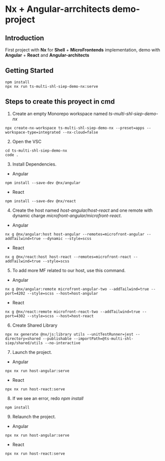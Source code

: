 # Nx + Angular-arrchitects demo-project

## Introduction 
First project with **Nx** for **Shell** + **MicroFrontends** implementation, demo with **Angular** + **React** and **Angular-architects**

## Getting Started

```
npm install
npx nx run ts-multi-shl-siep-demo-nx:serve
```

## Steps to create this proyect in cmd
1. Create an empty Monorepo workspace named _ts-multi-shl-siep-demo-nx_

```
npx create-nx-workspace ts-multi-shl-siep-demo-nx --preset=apps --workspace-type=integrated --nx-cloud=false
```

2. Open the VSC

```
cd ts-multi-shl-siep-demo-nx
code .
```

3. Install Dependencies.

- Angular
```
npm install --save-dev @nx/angular
```

- React
```
npm install --save-dev @nx/react
```

4. Create the host named _host-angular/host-react_ and one remote with dynamic charge _microfront-angular/microfront-react_.

- Angular
```
nx g @nx/angular:host host-angular --remotes=microfront-angular --addTailwind=true --dynamic --style=scss
```

- React
```
nx g @nx/react:host host-react --remotes=microfront-react --addTailwind=true --style=scss
```

5. To add more MF related to our host, use this command.

- Angular
```
nx g @nx/angular:remote microfront-angular-two --addTailwind=true --port=4202 --style=scss --host=host-angular
```

- React
```
nx g @nx/react:remote microfront-react-two --addTailwind=true --port=4302 --style=scss --host=host-react
```

6. Create Shared Library

```
npx nx generate @nx/js:library utils --unitTestRunner=jest --directory=shared --publishable --importPath=@ts-multi-shl-siep/shared/utils --no-interactive
```

7. Launch the project.
	
- Angular
```
npx nx run host-angular:serve
```

- React
```
npx nx run host-react:serve
```

8. If we see an error, redo _npm install_

```
npm install
```

9. Relaunch the project.

- Angular
```
npx nx run host-angular:serve
```

- React
```
npx nx run host-react:serve
```
